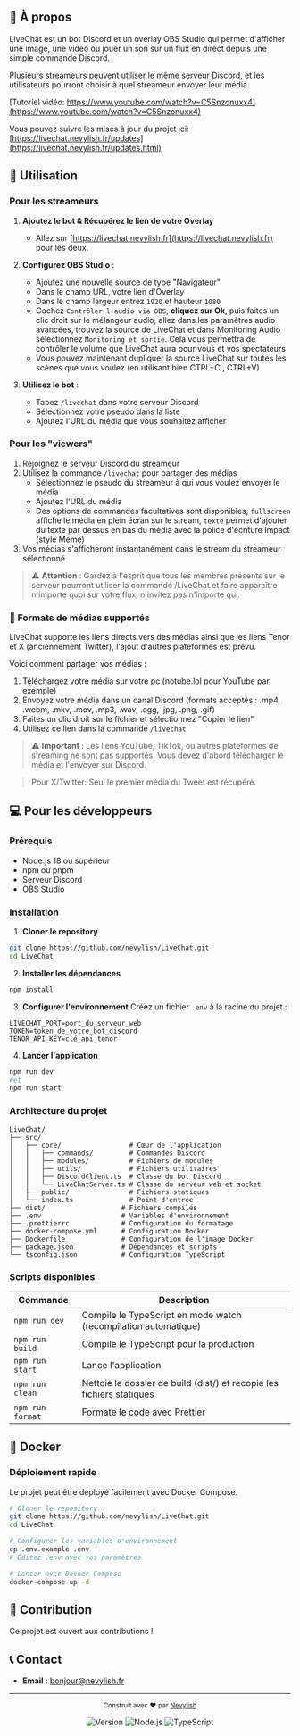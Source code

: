 ## 📝 À propos

LiveChat est un bot Discord et un overlay OBS Studio qui permet d'afficher une image, une vidéo ou jouer un son sur un flux en direct depuis une simple commande Discord.

Plusieurs streameurs peuvent utiliser le même serveur Discord, et les utilisateurs pourront choisir à quel streameur envoyer leur média.

[Tutoriel vidéo: https://www.youtube.com/watch?v=C5Snzonuxx4](https://www.youtube.com/watch?v=C5Snzonuxx4)

Vous pouvez suivre les mises à jour du projet ici: [https://livechat.nevylish.fr/updates](https://livechat.nevylish.fr/updates.html)

## 🚀 Utilisation

### Pour les streameurs

1. **Ajoutez le bot & Récupérez le lien de votre Overlay**

    - Allez sur [https://livechat.nevylish.fr](https://livechat.nevylish.fr) pour les deux.

2. **Configurez OBS Studio** :

    - Ajoutez une nouvelle source de type "Navigateur"
    - Dans le champ URL, votre lien d'Overlay
    - Dans le champ largeur entrez `1920` et hauteur `1080`
    - Cochez `Contrôler l'audio via OBS`, **cliquez sur Ok**, puis faites un clic droit sur le mélangeur audio, allez dans les paramètres audio avancées, trouvez la source de LiveChat et dans Monitoring Audio sélectionnez `Monitoring et sortie`. Cela vous permettra de contrôler le volume que LiveChat aura pour vous et vos spectateurs
    - Vous pouvez maintenant dupliquer la source LiveChat sur toutes les scènes que vous voulez (en utilisant bien CTRL+C , CTRL+V)

3. **Utilisez le bot** :
    - Tapez `/livechat` dans votre serveur Discord
    - Sélectionnez votre pseudo dans la liste
    - Ajoutez l'URL du média que vous souhaitez afficher

### Pour les "viewers"

1. Rejoignez le serveur Discord du streameur
2. Utilisez la commande `/livechat` pour partager des médias
    - Sélectionnez le pseudo du streameur à qui vous voulez envoyer le média
    - Ajoutez l'URL du média
    - Des options de commandes facultatives sont disponibles, `fullscreen` affiche le média en plein écran sur le stream, `texte` permet d'ajouter du texte par dessus en bas du média avec la police d'écriture Impact (style Meme)
3. Vos médias s'afficheront instantanément dans le stream du streameur sélectionné

> ⚠️ **Attention** : Gardez à l'esprit que tous les membres présents sur le serveur pourront utiliser la commande /LiveChat et faire apparaître n'importe quoi sur votre flux, n'invitez pas n'importe qui.

### 📁 Formats de médias supportés

LiveChat supporte les liens directs vers des médias ainsi que les liens Tenor et X (anciennement Twitter), l'ajout d'autres plateformes est prévu.

Voici comment partager vos médias :

1. Téléchargez votre média sur votre pc (notube.lol pour YouTube par exemple)
2. Envoyez votre média dans un canal Discord (formats acceptés : .mp4, .webm, .mkv, .mov, .mp3, .wav, .ogg, .jpg, .png, .gif)
3. Faites un clic droit sur le fichier et sélectionnez "Copier le lien"
4. Utilisez ce lien dans la commande `/livechat`

> ⚠️ **Important** : Les liens YouTube, TikTok, ou autres plateformes de streaming ne sont pas supportés. Vous devez d'abord télécharger le média et l'envoyer sur Discord.

> Pour X/Twitter: Seul le premier média du Tweet est récupéré.

## 💻 Pour les développeurs

### Prérequis

- Node.js 18 ou supérieur
- npm ou pnpm
- Serveur Discord
- OBS Studio

### Installation

1. **Cloner le repository**

```bash
git clone https://github.com/nevylish/LiveChat.git
cd LiveChat
```

2. **Installer les dépendances**

```bash
npm install
```

3. **Configurer l'environnement**
   Créez un fichier `.env` à la racine du projet :

```env
LIVECHAT_PORT=port_du_serveur_web
TOKEN=token_de_votre_bot_discord
TENOR_API_KEY=clé_api_tenor
```

4. **Lancer l'application**

```bash
npm run dev
#et
npm run start
```

### Architecture du projet

```
LiveChat/
├── src/
│   ├── core/                 # Cœur de l'application
│   │   ├── commands/         # Commandes Discord
│   │   ├── modules/          # Fichiers de modules
│   │   ├── utils/            # Fichiers utilitaires
│   │   ├── DiscordClient.ts  # Classe du bot Discord
│   │   └── LiveChatServer.ts # Classe du serveur web et socket
│   ├── public/               # Fichiers statiques
│   └── index.ts              # Point d'entrée
├── dist/                   # Fichiers compilés
├── .env                    # Variables d'environnement
├── .prettierrc             # Configuration du formatage
├── docker-compose.yml      # Configuration Docker
├── Dockerfile              # Configuration de l'image Docker
├── package.json            # Dépendances et scripts
└── tsconfig.json           # Configuration TypeScript
```

### Scripts disponibles

| Commande         | Description                                                           |
| ---------------- | --------------------------------------------------------------------- |
| `npm run dev`    | Compile le TypeScript en mode watch (recompilation automatique)       |
| `npm run build`  | Compile le TypeScript pour la production                              |
| `npm run start`  | Lance l'application                                                   |
| `npm run clean`  | Nettoie le dossier de build (dist/) et recopie les fichiers statiques |
| `npm run format` | Formate le code avec Prettier                                         |

## 🐳 Docker

### Déploiement rapide

Le projet peut être déployé facilement avec Docker Compose.

```bash
# Cloner le repository
git clone https://github.com/nevylish/LiveChat.git
cd LiveChat

# Configurer les variables d'environnement
cp .env.example .env
# Éditez .env avec vos paramètres

# Lancer avec Docker Compose
docker-compose up -d
```

## 🤝 Contribution

Ce projet est ouvert aux contributions !

## 📞 Contact

- **Email** : bonjour@nevylish.fr

---

<div align="center">

<sub>Construit avec ❤️ par <a href="https://github.com/nevylish">Nevylish</a></sub>

![Version](https://img.shields.io/badge/version-1.2.1-blue.svg)
![Node.js](https://img.shields.io/badge/Node.js-18+-339933.svg?logo=nodedotjs)
![TypeScript](https://img.shields.io/badge/TypeScript-5.8+-3178C6.svg?logo=typescript)

</div>

